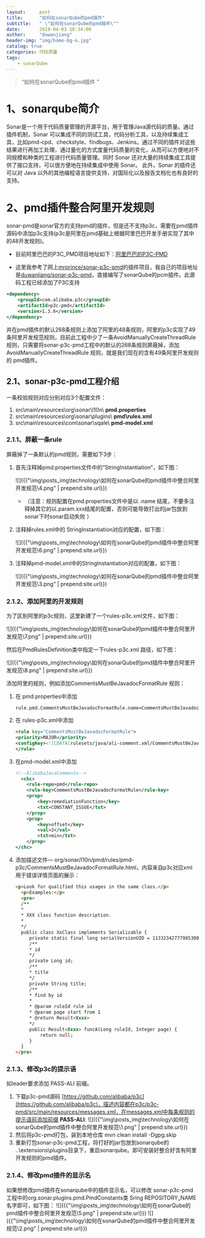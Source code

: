 ```yaml
---
layout: 	post
title: 		"如何在sonarQube的pmd插件"
subtitle:	" \"如何在sonarQube的pmd插件\""
date:		2019-04-03 18:34:00
author:		"duwanjiang"
header-img:	"img/home-bg-o.jpg"
catalog: true
categories: 代码质量
tags:
    - sonarQube
---
```


> “如何在sonarQube的pmd插件 ”

# 1、sonarqube简介

Sonar是一个用于代码质量管理的开源平台，用于管理Java源代码的质量。通过插件机制，Sonar 可以集成不同的测试工具，代码分析工具，以及持续集成工具，比如pmd-cpd、checkstyle、findbugs、Jenkins。通过不同的插件对这些结果进行再加工处理，通过量化的方式度量代码质量的变化，从而可以方便地对不同规模和种类的工程进行代码质量管理。同时 Sonar 还对大量的持续集成工具提供了接口支持，可以很方便地在持续集成中使用 Sonar。 此外，Sonar 的插件还可以对 Java 以外的其他编程语言提供支持，对国际化以及报告文档化也有良好的支持。



# 2、pmd插件整合阿里开发规则

sonar-pmd是sonar官方的支持pmd的插件，但是还不支持p3c，需要在pmd插件源码中添加p3c支持(p3c是阿里在pmd基础上根据阿里巴巴开发手册实现了其中的48开发规则)。

* 目前阿里巴巴的P3C_PMD项目地址如下：[阿里巴巴的P3C-PMD](https://github.com/alibaba/p3c/tree/master/p3c-pmd)

* 这里我参考了网上[mrprince/sonar-p3c-pmd](https://github.com/mrprince/sonar-p3c-pmd)的插件项目，我自己的项目地址是[duwanjiang/sonar-p3c-pmd](https://github.com/duwanjiang/sonar-p3c-pmd)，直接编写了sonarQube的pcm插件。此源码工程已经添加了P3C支持


``` xml
<dependency>
    <groupId>com.alibaba.p3c</groupId>
    <artifactId>p3c-pmd</artifactId>
    <version>1.3.6</version>
</dependency>
```

并在pmd插件的默认268条规则上添加了阿里的48条规则，阿里的p3c实现了49条阿里开发规范规则，目前此工程中少了一条AvoidManuallyCreateThreadRule规则，只需要将sonar-p3c-pmd工程中的默认的268条规则屏蔽掉，添加AvoidManuallyCreateThreadRule 规则，就是我们现在的含有49条阿里开发规则的 pmd插件。

## 2.1、sonar-p3c-pmd工程介绍
一条校验规则对应分别对应3个配置文件：

1. src\main\resources\org\sonar\l10n\ **pmd.properties** 
2. src\main\resources\org\sonar\plugins\ **pmd\rules.xml** 
3. src\main\resources\com\sonar\sqale\ **pmd-model.xml** 

### 2.1.1、屏蔽一条rule
屏蔽掉了一条默认的pmd规则，需要如下3步：

1. 首先注释掉pmd.properties文件中的“StringInstantiation”，如下图：

   ![]({{"\img\posts_img\technology\如何在sonarQube的pmd插件中整合阿里开发规范\4.png" | prepend:site.url}})

   * （注意：规则配置在pmd.properties文件中是以 .name 结尾，不要多注释掉其它的以.param.xxx结尾的配置，否则可能导致打出的jar包放到sonar下时sonar启动失败 ）

2. 注释掉rules.xml中的 StringInstantiation对应的配置，如下图：

   ![]({{"\img\posts_img\technology\如何在sonarQube的pmd插件中整合阿里开发规范\6.png" | prepend:site.url}})

3. 注释掉pmd-model.xml中的StringInstantiation对应的配置，如下图：

   ![]({{"\img\posts_img\technology\如何在sonarQube的pmd插件中整合阿里开发规范\3.png" | prepend:site.url}})

### 2.1.2、添加阿里的开发规则

为了区别阿里的p3c规则，这里新建了一个rules-p3c.xml文件，如下图：

![]({{"\img\posts_img\technology\如何在sonarQube的pmd插件中整合阿里开发规范\7.png" | prepend:site.url}})

然后在PmdRulesDefinition类中指定一下rules-p3c.xml 路径，如下图：

![]({{"\img\posts_img\technology\如何在sonarQube的pmd插件中整合阿里开发规范\8.png" | prepend:site.url}})

添加阿里的规则，例如添加CommentsMustBeJavadocFormatRule 规则：

1. 在 pmd.properties中添加

   ``` properties
   rule.pmd.CommentsMustBeJavadocFormatRule.name=CommentsMustBeJavadocFormatRule
   ```

2. 在 rules-p3c.xml中添加

   ``` xml
   <rule key="CommentsMustBeJavadocFormatRule">
   <priority>MAJOR</priority>
   <configKey><![CDATA[rulesets/java/ali-comment.xml/CommentsMustBeJavadocFormatRule]]></configKey>
   </rule>
   ```

3. 在pmd-model.xml中添加

   ``` xml
   <!--AlibabaJavaComments-->
     <chc>
       <rule-repo>pmd</rule-repo>
       <rule-key>CommentsMustBeJavadocFormatRule</rule-key>
       <prop>
           <key>remediationFunction</key>
           <txt>CONSTANT_ISSUE</txt>
       </prop>
       <prop>
           <key>offset</key>
           <val>2</val>
           <txt>min</txt>
       </prop>
   </chc>
   ```

4. 添加描述文件— org/sonar/l10n/pmd/rules/pmd-p3c/CommentsMustBeJavadocFormatRule.html，内容来自p3c对应xml 用于错误详情页面的展示：

   ``` html
   <p>Look for qualified this usages in the same class.</p>
     <p>Examples:</p>
     <pre>
     /**
     *
     * XXX class function description.
     *
     */
     public class XxClass implements Serializable {
        private static final long serialVersionUID = 113323427779853001L;
        /**
        * id
        */
        private Long id;
        /**
        * title
        */
        private String title;
        /**
        * find by id
        *
        * @param ruleId rule id
        * @param page start from 1
        * @return Result<Xxxx>
        */
        public Result<Xxxx> funcA(Long ruleId, Integer page) {
            return null;
        }
     }
   </pre>
   ```


### 2.1.3、修改p3c的提示语
如leader要求添加 PASS-ALI 前缀。

1. 下载p3c-pmd源码 [https://github.com/alibaba/p3c](https://github.com/alibaba/p3c)，描述内容都在p3c/p3c-pmd/src/main/resources/messages.xml，在messages.xml中每条规则的提示语前添加前缀 **PASS-ALI**:
   ![]({{"\img\posts_img\technology\如何在sonarQube的pmd插件中整合阿里开发规范\1.png" | prepend:site.url}})
2. 然后将p3c-pmd打包，装到本地仓库 mvn clean install -Dgpg.skip
3. 重新打包sonar-p3c-pmd工程，将打好的jar包放到sonarqube的 ..\extensions\plugins目录下，重启sonarqube。即可安装好整合好含有阿里开发规则的pmd插件。

### 2.1.4、修改pmd插件的显示名

如果想修改pmd插件在sonarqube中的插件显示名，可以修改 sonar-p3c-pmd 工程中的org.sonar.plugins.pmd.PmdConstants类  Sring REPOSITORY_NAME 名字即可，如下图：
![]({{"\img\posts_img\technology\如何在sonarQube的pmd插件中整合阿里开发规范\5.png" | prepend:site.url}})
![]({{"\img\posts_img\technology\如何在sonarQube的pmd插件中整合阿里开发规范\2.png" | prepend:site.url}})
